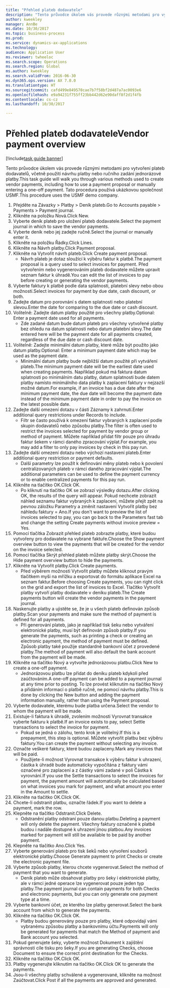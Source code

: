 ```yaml
--- 
title: "Přehled plateb dodavatele"
description: "Tento průvodce úkolem vás provede různými metodami pro vytvoření plateb dodavatelů, včetně použití návrhu platby nebo ručního zadání jednorázové platby."
author: kweekley
manager: AnnBe
ms.date: 10/30/2017
ms.topic: business-process
ms.prod: 
ms.service: dynamics-ax-applications
ms.technology: 
audience: Application User
ms.reviewer: twheeloc
ms.search.scope: Operations
ms.search.region: Global
ms.author: kweekley
ms.search.validFrom: 2016-06-30
ms.dyn365.ops.version: AX 7.0.0
ms.translationtype: HT
ms.sourcegitcommit: cafd499e849570cae7b7f58bf2d487a7ac0093e6
ms.openlocfilehash: e9a94231f755ff23bb442d62e90daff8f2d1f4fb
ms.contentlocale: cs-cz
ms.lasthandoff: 10/30/2017

---
```

# <a name="vendor-payment-overview"></a><span data-ttu-id="393f7-103">Přehled plateb dodavatele</span><span class="sxs-lookup"><span data-stu-id="393f7-103">Vendor payment overview</span></span>

[!include[task guide banner](../../includes/task-guide-banner.md)]

<span data-ttu-id="393f7-104">Tento průvodce úkolem vás provede různými metodami pro vytvoření plateb dodavatelů, včetně použití návrhu platby nebo ručního zadání jednorázové platby.</span><span class="sxs-lookup"><span data-stu-id="393f7-104">This task guide will walk you through various methods used to create vendor payments, including how to use a payment proposal or manually entering a one-off payment.</span></span> <span data-ttu-id="393f7-105">Tato procedura používá ukázkovou společnost USMF.</span><span class="sxs-lookup"><span data-stu-id="393f7-105">This procedure uses the USMF demo company.</span></span>

1. <span data-ttu-id="393f7-106">Přejděte na Závazky > Platby > Deník plateb.</span><span class="sxs-lookup"><span data-stu-id="393f7-106">Go to Accounts payable > Payments > Payment journal.</span></span>
2. <span data-ttu-id="393f7-107">Klikněte na položku Nová.</span><span class="sxs-lookup"><span data-stu-id="393f7-107">Click New.</span></span>
3. <span data-ttu-id="393f7-108">Vyberte deník plateb pro uložení plateb dodavatele.</span><span class="sxs-lookup"><span data-stu-id="393f7-108">Select the payment journal in which to save the vendor payments.</span></span> 
4. <span data-ttu-id="393f7-109">Vyberte deník nebo jej zadejte ručně.</span><span class="sxs-lookup"><span data-stu-id="393f7-109">Select the journal or manually enter it.</span></span>
5. <span data-ttu-id="393f7-110">Klikněte na položku Řádky.</span><span class="sxs-lookup"><span data-stu-id="393f7-110">Click Lines.</span></span>
6. <span data-ttu-id="393f7-111">Klikněte na Návrh platby.</span><span class="sxs-lookup"><span data-stu-id="393f7-111">Click Payment proposal.</span></span>
7. <span data-ttu-id="393f7-112">Klikněte na Vytvořit návrh plateb.</span><span class="sxs-lookup"><span data-stu-id="393f7-112">Click Create payment proposal.</span></span>
    * <span data-ttu-id="393f7-113">Návrh plateb je dotaz sloužící k výběru faktur k platbě.</span><span class="sxs-lookup"><span data-stu-id="393f7-113">The payment proposal is a query used to select invoices for payment.</span></span> <span data-ttu-id="393f7-114">Před vytvořením nebo vygenerováním plateb dodavatele můžete upravit seznam faktur k úhradě.</span><span class="sxs-lookup"><span data-stu-id="393f7-114">You can edit the list of invoices to pay before creating or generating the vendor payments.</span></span>  
8. <span data-ttu-id="393f7-115">Vyberte faktury k platbě podle data splatnosti, platební slevy nebo obou možností.</span><span class="sxs-lookup"><span data-stu-id="393f7-115">Select invoices for payment by due date, cash discount, or both.</span></span> 
9. <span data-ttu-id="393f7-116">Zadejte datum pro porovnání s datem splatnosti nebo platební slevou.</span><span class="sxs-lookup"><span data-stu-id="393f7-116">Enter the date for comparing to the due date or cash discount.</span></span> 
10. <span data-ttu-id="393f7-117">Volitelně: Zadejte datum platby použité pro všechny platby.</span><span class="sxs-lookup"><span data-stu-id="393f7-117">Optional: Enter a payment date used for all payments.</span></span>
    * <span data-ttu-id="393f7-118">Zde zadané datum bude datum plateb pro všechny vytvořené platby bez ohledu na datum splatnosti nebo datum platební slevy.</span><span class="sxs-lookup"><span data-stu-id="393f7-118">The date entered here will be the payment date for all payments created, regardless of the due date or cash discount date.</span></span>  
11. <span data-ttu-id="393f7-119">Volitelně: Zadejte minimální datum platby, které může být použito jako datum platby.</span><span class="sxs-lookup"><span data-stu-id="393f7-119">Optional: Enter a minimum payment date which may be used as the payment date.</span></span>
    * <span data-ttu-id="393f7-120">Minimální datum platby bude nejbližší datum použité při vytváření plateb.</span><span class="sxs-lookup"><span data-stu-id="393f7-120">The minimum payment date will be the earliest date used when creating payments.</span></span> <span data-ttu-id="393f7-121">Například pokud má faktura datum splatnosti po minimálním datu platby, datum splatnosti bude datem platby namísto minimálního data platby k zaplacení faktury v nejzazší možné datum.</span><span class="sxs-lookup"><span data-stu-id="393f7-121">For example, if an invoice has a due date after the minimum payment date, the due date will become the payment date instead of the minimum payment date in order to pay the invoice on the latest possible date.</span></span>  
12. <span data-ttu-id="393f7-122">Zadejte další omezení dotazu v části Záznamy k zahrnutí.</span><span class="sxs-lookup"><span data-stu-id="393f7-122">Enter additional query restrictions under Records to include.</span></span>
    * <span data-ttu-id="393f7-123">Filtr se často používá k omezení faktur vybraných k zaplacení podle skupin dodavatelů nebo způsobu platby.</span><span class="sxs-lookup"><span data-stu-id="393f7-123">The filter is often used to restrict the invoices selected for payment by vendor group or method of payment.</span></span> <span data-ttu-id="393f7-124">Můžete například přidat filtr pouze pro úhradu faktur šekem v rámci daného zpracování výplat.</span><span class="sxs-lookup"><span data-stu-id="393f7-124">For example, you may add a filter to only pay invoices by check in this pay run.</span></span>  
13. <span data-ttu-id="393f7-125">Zadejte další omezení dotazu nebo výchozí nastavení plateb.</span><span class="sxs-lookup"><span data-stu-id="393f7-125">Enter additional query restriction or payment defaults.</span></span> 
    * <span data-ttu-id="393f7-126">Další parametry lze použít k definování měny plateb nebo k povolení centralizovaných plateb v rámci daného zpracování výplat.</span><span class="sxs-lookup"><span data-stu-id="393f7-126">The additional parameters can be used to define the payment currency or to enable centralized payments for this pay run.</span></span>  
14. <span data-ttu-id="393f7-127">Klikněte na tlačítko OK.</span><span class="sxs-lookup"><span data-stu-id="393f7-127">Click OK.</span></span>
    * <span data-ttu-id="393f7-128">Po kliknutí na tlačítko OK se zobrazí výsledky dotazu.</span><span class="sxs-lookup"><span data-stu-id="393f7-128">After clicking OK, the results of the query will appear.</span></span> <span data-ttu-id="393f7-129">Pokud nechcete zobrazit náhled seznamu faktur vybraných k zaplacení, můžete přejít zpět na pevnou záložku Parametry a změnit nastavení Vytvořit platby bez náhledu faktury = Ano.</span><span class="sxs-lookup"><span data-stu-id="393f7-129">If you don't want to preview the list of invoices selected to pay, you can go back to the Parameters fast tab and change the setting Create payments without invoice preview = Yes.</span></span>  
15. <span data-ttu-id="393f7-130">Pomocí tlačítka Zobrazit přehled plateb zobrazte platby, které budou vytvořeny pro dodavatele na vybrané faktuře.</span><span class="sxs-lookup"><span data-stu-id="393f7-130">Choose the Show payment overview button to view the payments that will be created for the vendor on the invoice selected.</span></span>
16. <span data-ttu-id="393f7-131">Pomocí tlačítka Skrýt přehled plateb můžete platby skrýt.</span><span class="sxs-lookup"><span data-stu-id="393f7-131">Choose the Hide payment overview button to hide the payments.</span></span> 
17. <span data-ttu-id="393f7-132">Klikněte na Vytvořit platby.</span><span class="sxs-lookup"><span data-stu-id="393f7-132">Click Create payments.</span></span>
    * <span data-ttu-id="393f7-133">Před výběrem možnosti Vytvořit platby můžete kliknout pravým tlačítkem myši na mřížku a exportovat do formátu aplikace Excel na seznam faktur.</span><span class="sxs-lookup"><span data-stu-id="393f7-133">Before choosing Create payments, you can right click on the grid and export the list of invoices to Excel.</span></span> <span data-ttu-id="393f7-134">Tlačítko Vytvořit platby vytvoří platby dodavatele v deníku plateb.</span><span class="sxs-lookup"><span data-stu-id="393f7-134">The Create payments button will create the vendor payments in the payment journal.</span></span>  
18. <span data-ttu-id="393f7-135">Naskenujte platby a ujistěte se, že je u všech plateb definován způsob platby.</span><span class="sxs-lookup"><span data-stu-id="393f7-135">Scan your payments and make sure the method of payment is defined for all payments.</span></span> 
    * <span data-ttu-id="393f7-136">Při generování plateb, jako je například tisk šeku nebo vytváření elektronické platby, musí být definován způsob platby.</span><span class="sxs-lookup"><span data-stu-id="393f7-136">If you generate the payments, such as printing a check or creating an electronic payment, the method of payment must be defined.</span></span> <span data-ttu-id="393f7-137">Způsob platby také použije standardně bankovní účet z provedené platby.</span><span class="sxs-lookup"><span data-stu-id="393f7-137">The method of payment will also default the bank account from the payment will be made.</span></span>  
19. <span data-ttu-id="393f7-138">Klikněte na tlačítko Nový a vytvořte jednorázovou platbu.</span><span class="sxs-lookup"><span data-stu-id="393f7-138">Click New to create a one-off payment.</span></span>
    * <span data-ttu-id="393f7-139">Jednorázovou platbu lze přidat do deníku plateb kdykoli před zaúčtováním.</span><span class="sxs-lookup"><span data-stu-id="393f7-139">A one-off payment can be added to a payment journal at any time prior to posting.</span></span> <span data-ttu-id="393f7-140">To lze provést kliknutím na tlačítko Nový a přidáním informací o platbě ručně, ne pomocí návrhu platby.</span><span class="sxs-lookup"><span data-stu-id="393f7-140">This is done by clicking the New button and adding the payment information manually, rather than using the Payment proposal.</span></span>  
20. <span data-ttu-id="393f7-141">Vyberte dodavatele, kterému bude platba určena.</span><span class="sxs-lookup"><span data-stu-id="393f7-141">Select the vendor to whom the payment will be made.</span></span>
21. <span data-ttu-id="393f7-142">Existuje-li faktura k úhradě, zvolením možnosti Vyrovnat transakce vyberte fakturu k platbě.</span><span class="sxs-lookup"><span data-stu-id="393f7-142">If an invoice exists to pay, select Settle transactions to select the invoice for payment.</span></span>
    * <span data-ttu-id="393f7-143">Pokud se jedná o zálohu, tento krok je volitelný.</span><span class="sxs-lookup"><span data-stu-id="393f7-143">If this is a prepayment, this step is optional.</span></span> <span data-ttu-id="393f7-144">Můžete vytvořit platbu bez výběru faktury.</span><span class="sxs-lookup"><span data-stu-id="393f7-144">You can create the payment without selecting any invoice.</span></span>  
22. <span data-ttu-id="393f7-145">Označte veškeré faktury, které budou zaplaceny.</span><span class="sxs-lookup"><span data-stu-id="393f7-145">Mark any invoices that will be paid.</span></span>
    * <span data-ttu-id="393f7-146">Použijete-li možnost Vyrovnat transakce k výběru faktur k uhrazení, částka k úhradě bude automaticky vypočítána z faktury vámi označené pro zaplacení a z částky vámi zadané v poli Částka k vyrovnání.</span><span class="sxs-lookup"><span data-stu-id="393f7-146">If you use the Settle transactions to select the invoices for payment, the payment amount will automatically be calculated based on what invoices you mark for payment, and what amount you enter in the Amount to settle.</span></span>  
23. <span data-ttu-id="393f7-147">Klikněte na tlačítko OK.</span><span class="sxs-lookup"><span data-stu-id="393f7-147">Click OK.</span></span>
24. <span data-ttu-id="393f7-148">Chcete-li odstranit platbu, označte řádek.</span><span class="sxs-lookup"><span data-stu-id="393f7-148">If you want to delete a payment, mark the row.</span></span>
25. <span data-ttu-id="393f7-149">Klepněte na tlačítko Odstranit.</span><span class="sxs-lookup"><span data-stu-id="393f7-149">Click Delete.</span></span>
    * <span data-ttu-id="393f7-150">Odstranění platby odstraní pouze danou platbu.</span><span class="sxs-lookup"><span data-stu-id="393f7-150">Deleting a payment will only delete the payment.</span></span> <span data-ttu-id="393f7-151">Všechny faktury označené k platbě budou i nadále dostupné k uhrazení jinou platbou.</span><span class="sxs-lookup"><span data-stu-id="393f7-151">Any invoices marked for payment will still be available to be paid by another payment.</span></span>  
26. <span data-ttu-id="393f7-152">Klepněte na tlačítko Ano.</span><span class="sxs-lookup"><span data-stu-id="393f7-152">Click Yes.</span></span>
27. <span data-ttu-id="393f7-153">Vyberte generování plateb pro tisk šeků nebo vytvoření souborů elektronické platby.</span><span class="sxs-lookup"><span data-stu-id="393f7-153">Choose Generate payment to print Checks or create the electronic payment file.</span></span>
28. <span data-ttu-id="393f7-154">Vyberte způsob platby, kterou chcete vygenerovat.</span><span class="sxs-lookup"><span data-stu-id="393f7-154">Select the method of payment that you want to generate.</span></span>
    * <span data-ttu-id="393f7-155">Deník plateb může obsahovat platby pro šeky i elektronické platby, ale v rámci jedné operace lze vygenerovat pouze jeden typ platby.</span><span class="sxs-lookup"><span data-stu-id="393f7-155">The payment journal can contain payments for both Checks and electronic payments, but you can only generate one payment type at a time.</span></span>  
29. <span data-ttu-id="393f7-156">Vyberte bankovní účet, ze kterého lze platby generovat.</span><span class="sxs-lookup"><span data-stu-id="393f7-156">Select the bank account from which to generate the payments.</span></span>
30. <span data-ttu-id="393f7-157">Klikněte na tlačítko OK.</span><span class="sxs-lookup"><span data-stu-id="393f7-157">Click OK.</span></span>
    * <span data-ttu-id="393f7-158">Platby budou generovány pouze pro platby, které odpovídají vámi vybranému způsobu platby a bankovnímu účtu.</span><span class="sxs-lookup"><span data-stu-id="393f7-158">Payments will only be generated for payments that match the Method of payment and Bank account you selected.</span></span>  
31. <span data-ttu-id="393f7-159">Pokud generujete šeky, vyberte možnost Dokument k zajištění správnosti cíle tisku pro šeky.</span><span class="sxs-lookup"><span data-stu-id="393f7-159">If you are generating Checks, choose Document to ensure the correct print destination for the Checks.</span></span>
32. <span data-ttu-id="393f7-160">Klikněte na tlačítko OK.</span><span class="sxs-lookup"><span data-stu-id="393f7-160">Click OK.</span></span>
33. <span data-ttu-id="393f7-161">Platby vygenerujte kliknutím na tlačítko OK.</span><span class="sxs-lookup"><span data-stu-id="393f7-161">Click OK to generate the payments.</span></span>
34. <span data-ttu-id="393f7-162">Jsou-li všechny platby schválené a vygenerované, klikněte na možnost Zaúčtovat.</span><span class="sxs-lookup"><span data-stu-id="393f7-162">Click Post if all the payments are approved and generated.</span></span> 


